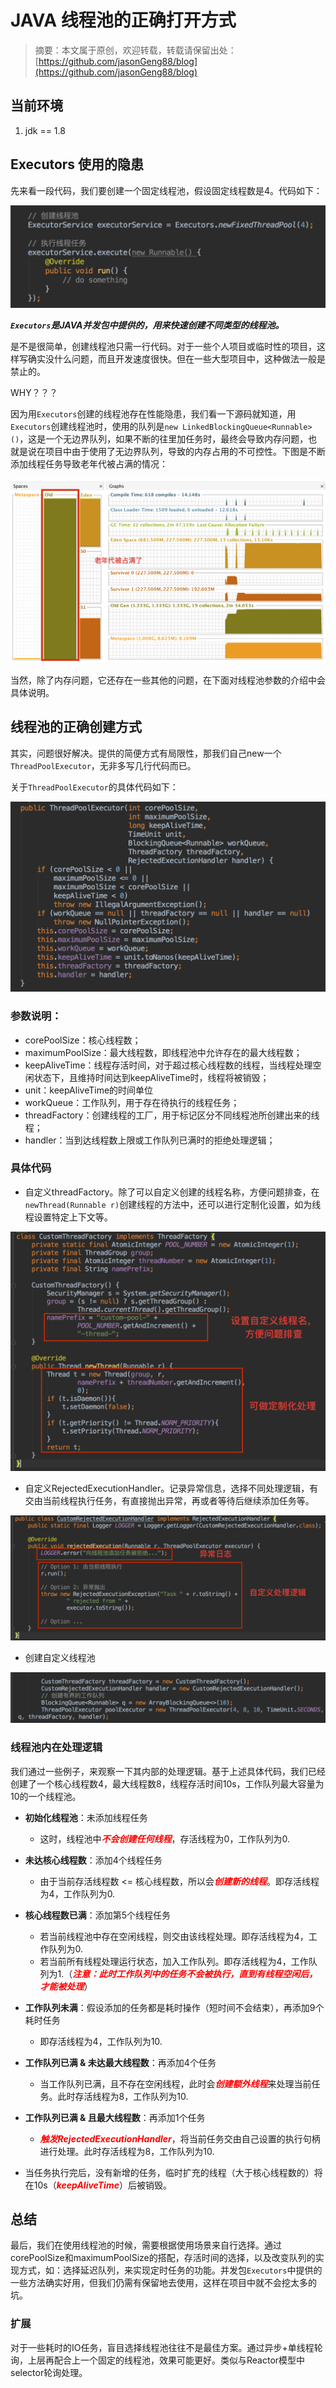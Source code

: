 # JAVA 线程池的正确打开方式
> 摘要：本文属于原创，欢迎转载，转载请保留出处：[https://github.com/jasonGeng88/blog](https://github.com/jasonGeng88/blog)

## 当前环境
1. jdk == 1.8


## Executors 使用的隐患

先来看一段代码，我们要创建一个固定线程池，假设固定线程数是4。代码如下：

![](assets/java-threadpool-00.png)

***```Executors```是JAVA并发包中提供的，用来快速创建不同类型的线程池。***

是不是很简单，创建线程池只需一行代码。对于一些个人项目或临时性的项目，这样写确实没什么问题，而且开发速度很快。但在一些大型项目中，这种做法一般是禁止的。

WHY？？？

因为用```Executors```创建的线程池存在性能隐患，我们看一下源码就知道，用```Executors```创建线程池时，使用的队列是```new LinkedBlockingQueue<Runnable>()```，这是一个无边界队列，如果不断的往里加任务时，最终会导致内存问题，也就是说在项目中由于使用了无边界队列，导致的内存占用的不可控性。下图是不断添加线程任务导致老年代被占满的情况：

![](assets/java-threadpool-01.png)

当然，除了内存问题，它还存在一些其他的问题，在下面对线程池参数的介绍中会具体说明。

## 线程池的正确创建方式

其实，问题很好解决。提供的简便方式有局限性，那我们自己new一个```ThreadPoolExecutor```，无非多写几行代码而已。

关于```ThreadPoolExecutor```的具体代码如下：

![](assets/java-threadpool-05.png)

### 参数说明：

* corePoolSize：核心线程数；
* maximumPoolSize：最大线程数，即线程池中允许存在的最大线程数；
* keepAliveTime：线程存活时间，对于超过核心线程数的线程，当线程处理空闲状态下，且维持时间达到keepAliveTime时，线程将被销毁；
* unit：keepAliveTime的时间单位
* workQueue：工作队列，用于存在待执行的线程任务；
* threadFactory：创建线程的工厂，用于标记区分不同线程池所创建出来的线程；
* handler：当到达线程数上限或工作队列已满时的拒绝处理逻辑；

### 具体代码

* 自定义threadFactory。除了可以自定义创建的线程名称，方便问题排查，在```newThread(Runnable r)```创建线程的方法中，还可以进行定制化设置，如为线程设置特定上下文等。

![](assets/java-threadpool-02.png)

* 自定义RejectedExecutionHandler。记录异常信息，选择不同处理逻辑，有交由当前线程执行任务，有直接抛出异常，再或者等待后继续添加任务等。

![](assets/java-threadpool-03.png)

* 创建自定义线程池

![](assets/java-threadpool-04.png)

### 线程池内在处理逻辑

我们通过一些例子，来观察一下其内部的处理逻辑。基于上述具体代码，我们已经创建了一个核心线程数4，最大线程数8，线程存活时间10s，工作队列最大容量为10的一个线程池。

* <b>初始化线程池</b>：未添加线程任务

	* 这时，线程池中<font color="red">***不会创建任何线程***</font>，存活线程为0，工作队列为0.

* <b>未达核心线程数</b>：添加4个线程任务

	* 由于当前存活线程数 <= 核心线程数，所以会<font color="red">***创建新的线程***</font>。即存活线程为4，工作队列为0.

* <b>核心线程数已满</b>：添加第5个线程任务
	* 若当前线程池中存在空闲线程，则交由该线程处理。即存活线程为4，工作队列为0.
	* 若当前所有线程处理运行状态，加入工作队列。即存活线程为4，工作队列为1.（***<font color="red">注意：此时工作队列中的任务不会被执行，直到有线程空闲后，才能被处理</font>***）

* <b>工作队列未满</b>：假设添加的任务都是耗时操作（短时间不会结束），再添加9个耗时任务

	* 即存活线程为4，工作队列为10.

* <b>工作队列已满 & 未达最大线程数</b>：再添加4个任务

	* 当工作队列已满，且不存在空闲线程，此时会<font color="red">***创建额外线程***</font>来处理当前任务。此时存活线程为8，工作队列为10.

* <b>工作队列已满 & 且最大线程数</b>：再添加1个任务	
	* <font color="red">***触发RejectedExecutionHandler***</font>，将当前任务交由自己设置的执行句柄进行处理。此时存活线程为8，工作队列为10.

* 当任务执行完后，没有新增的任务，临时扩充的线程（大于核心线程数的）将在10s（<font color="red">***keepAliveTime***</font>）后被销毁。

## 总结

最后，我们在使用线程池的时候，需要根据使用场景来自行选择。通过corePoolSize和maximumPoolSize的搭配，存活时间的选择，以及改变队列的实现方式，如：选择延迟队列，来实现定时任务的功能。并发包```Executors```中提供的一些方法确实好用，但我们仍需有保留地去使用，这样在项目中就不会挖太多的坑。

### 扩展

对于一些耗时的IO任务，盲目选择线程池往往不是最佳方案。通过异步+单线程轮询，上层再配合上一个固定的线程池，效果可能更好。类似与Reactor模型中selector轮询处理。


	










